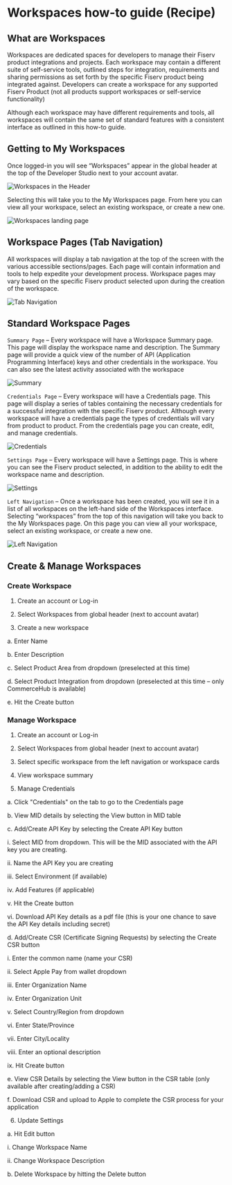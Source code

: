 # Workspaces how-to guide (Recipe)

## What are Workspaces

Workspaces are dedicated spaces for developers to manage their Fiserv product integrations and projects. Each workspace may contain a different suite of self-service tools, outlined steps for integration, requirements and sharing permissions as set forth by the specific Fiserv product being integrated against. Developers can create a workspace for any supported Fiserv Product (not all products support workspaces or self-service functionality)

Although each workspace may have different requirements and tools, all workspaces will contain the same set of standard features with a consistent interface as outlined in this how-to guide.

## Getting to My Workspaces

Once logged-in you will see “Workspaces” appear in the global header at the top of the Developer Studio next to your account avatar.

![Workspaces in the Header](../../assets/images/workspace_how_to_1.png "Workspaces in the Header")

Selecting this will take you to the My Workspaces page. From here you can view all your workspace, select an existing workspace, or create a new one.

![Workspaces landing page](../../assets/images/workspace_how_to_2.png "Workspaces landing page")

## Workspace Pages (Tab Navigation)

All workspaces will display a tab navigation at the top of the screen with the various accessible sections/pages. Each page will contain information and tools to help expedite your development process. Workspace pages may vary based on the specific Fiserv product selected upon during the creation of the workspace.

![Tab Navigation](../../assets/images/workspace_how_to_3.png "Tab Navigation")

## Standard Workspace Pages

`Summary Page` – Every workspace will have a Workspace Summary page. This page will display the workspace name and description. The Summary page will provide a quick view of the number of API (Application Programming Interface) keys and other credentials in the workspace. You can also see the latest activity associated with the workspace

![Summary](../../assets/images/workspace_how_to_4.png "Summary")

`Credentials Page` – Every workspace will have a Credentials page. This page will display a series of tables containing the necessary credentials for a successful integration with the specific Fiserv product. Although every workspace will have a credentials page the types of credentials will vary from product to product. From the credentials page you can create, edit, and manage credentials.

![Credentials](../../assets/images/workspace_how_to_5.png "Credentials")

`Settings Page` – Every workspace will have a Settings page. This is where you can see the Fiserv product selected, in addition to the ability to edit the workspace name and description.

![Settings](../../assets/images/workspace_how_to_6.png "Settings")

`Left Navigation` – Once a workspace has been created, you will see it in a list of all workspaces on the left-hand side of the Workspaces interface. Selecting “workspaces” from the top of this navigation will take you back to the My Workspaces page. On this page you can view all your workspace, select an existing workspace, or create a new one.

![Left Navigation](../../assets/images/workspace_how_to_7.png "Left Navigation")

## Create & Manage Workspaces

### Create Workspace

1) Create an account or Log-in

2) Select Workspaces from global header (next to account avatar)

3) Create a new workspace

a. Enter Name

b. Enter Description

c. Select Product Area from dropdown (preselected at this time)

d. Select Product Integration from dropdown (preselected at this time – only CommerceHub is available)

e. Hit the Create button

### Manage Workspace

1) Create an account or Log-in

2) Select Workspaces from global header (next to account avatar)

3) Select specific workspace from the left navigation or workspace cards

4) View workspace summary

5) Manage Credentials

a. Click "Credentials" on the tab to go to the Credentials page

b. View MID details by selecting the View button in MID table

c. Add/Create API Key by selecting the Create API Key button

i. Select MID from dropdown. This will be the MID associated with the API key you are creating.

ii. Name the API Key you are creating

iii. Select Environment (if available)

iv. Add Features (if applicable)

v. Hit the Create button

vi. Download API Key details as a pdf file (this is your one chance to save the API Key details including secret)

d. Add/Create CSR (Certificate Signing Requests) by selecting the Create CSR button

i. Enter the common name (name your CSR)

ii. Select Apple Pay from wallet dropdown

iii. Enter Organization Name

iv. Enter Organization Unit

v. Select Country/Region from dropdown

vi. Enter State/Province

vii. Enter City/Locality

viii. Enter an optional description

ix. Hit Create button

e. View CSR Details by selecting the View button in the CSR table (only available after creating/adding a CSR)

f. Download CSR and upload to Apple to complete the CSR process for your application

6) Update Settings

a. Hit Edit button

i. Change Workspace Name

ii. Change Workspace Description

b. Delete Workspace by hitting the Delete button
